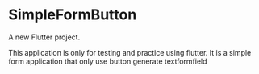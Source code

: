# SimpleFormButton

A new Flutter project.

This application is only for testing and practice using flutter. It is a simple form application that only use button generate textformfield
